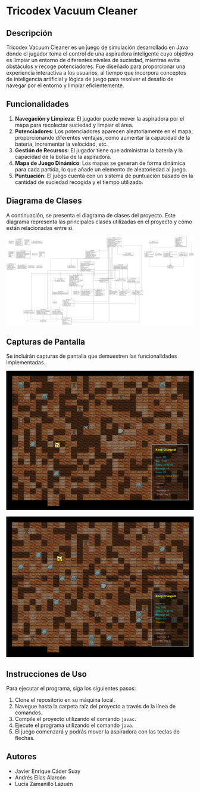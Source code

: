 # Tricodex Vacuum Cleaner

## Descripción

Tricodex Vacuum Cleaner es un juego de simulación desarrollado en Java donde el jugador toma el control de una aspiradora inteligente cuyo objetivo es limpiar un entorno de diferentes niveles de suciedad, mientras evita obstáculos y recoge potenciadores. Fue diseñado para proporcionar una experiencia interactiva a los usuarios, al tiempo que incorpora conceptos de inteligencia artificial y lógica de juego para resolver el desafío de navegar por el entorno y limpiar eficientemente.

## Funcionalidades

1. **Navegación y Limpieza**: El jugador puede mover la aspiradora por el mapa para recolectar suciedad y limpiar el área.
2. **Potenciadores**: Los potenciadores aparecen aleatoriamente en el mapa, proporcionando diferentes ventajas, como aumentar la capacidad de la batería, incrementar la velocidad, etc.
3. **Gestión de Recursos**: El jugador tiene que administrar la batería y la capacidad de la bolsa de la aspiradora.
4. **Mapa de Juego Dinámico**: Los mapas se generan de forma dinámica para cada partida, lo que añade un elemento de aleatoriedad al juego.
5. **Puntuación**: El juego cuenta con un sistema de puntuación basado en la cantidad de suciedad recogida y el tiempo utilizado.

## Diagrama de Clases

A continuación, se presenta el diagrama de clases del proyecto. Este diagrama representa las principales clases utilizadas en el proyecto y cómo están relacionadas entre sí.

![Diagrama de Clases](docs/docs.png)

## Capturas de Pantalla

Se incluirán capturas de pantalla que demuestren las funcionalidades implementadas.

![Captura de Pantalla 1](docs/mechanics.png)

![Captura de Pantalla 2](docs/randomGeneration.png)

## Instrucciones de Uso

Para ejecutar el programa, siga los siguientes pasos:

1. Clone el repositorio en su máquina local.
2. Navegue hasta la carpeta raíz del proyecto a través de la línea de comandos.
3. Compile el proyecto utilizando el comando `javac`.
4. Ejecute el programa utilizando el comando `java`.
5. El juego comenzará y podrás mover la aspiradora con las teclas de flechas.

## Autores

- Javier Enrique Cáder Suay
- Andrés Elías Alarcón 
- Lucía Zamanillo Lazuén

